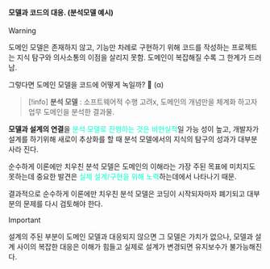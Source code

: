 
#### 모델과 코드의 대응. (분석모델 예시)

>[!warning]
>도메인 모델은 존재하지 않고, 기능만 차례로 구현하기 위해 코드를 작성하는 프로젝트는
>지식 탐구와 의사소통의 이점을 살리지 못함.
>도메인이 복잡해질 수록 그 한계가 드러남.

그렇다면 도메인 모델을 코드에 어떻게 녹일까? 🤔 (α)

>[!info]
> **분석 모델** : 소프트웨어적 수행 고려x, 도메인의 개념만을 체계화 하고자 업무 도메인을 분석한 결과물.

**모델과 설계의 연결**을 <font color="#00ffcc">분석 모델로 진행하는 것은 비현실적</font>일 가능 성이 높고,
개발자가 설계를 하기위해 새로이 추상화를 할 때 분석 모델에서의 지식의 탐구의 성과가 대부분 사라 진다.

순수하게 이론에만 치우친 분석 모델은 도메인의 이해라는 가장 주된 목표에 미치지도 못하는데
중요한 발견은 <font color="#00ffcc">실제 설계/구현을 위해 노력</font>하는데에서 나타나기 때문.

결과적으로 순수하게 이론에만 치우친 분석 모델은 코딩이 시작되자마자 폐기되고 대부분의 문제를 다시 검토해야 한다.

>[!important]
>설계의 주된 부분이 도메인 모델과 대응되지 않으면 그 모델은 가치가 없으나,
>모델과 설계 사이의 복잡한 대응은 이해가 힘들고 실제로 설계가 변경되면 유지보수가 불가능해진다.


